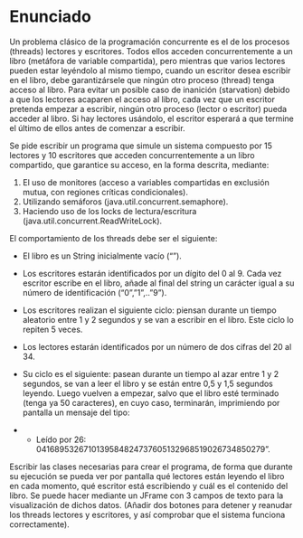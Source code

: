 # Enunciado #

Un problema clásico de la programación concurrente es el de los procesos (threads) lectores y escritores.
Todos ellos acceden concurrentemente a un libro (metáfora de variable compartida), pero mientras que varios lectores pueden estar leyéndolo al mismo tiempo, cuando un escritor desea escribir en el libro, debe garantizársele que ningún otro proceso (thread) tenga acceso al libro. Para evitar un posible caso de inanición (starvation) debido a que los lectores acaparen el acceso al libro, cada vez que un escritor pretenda empezar a escribir, ningún otro proceso (lector o escritor) pueda acceder al libro. Si hay lectores usándolo, el escritor esperará a que termine el último de ellos antes de comenzar a escribir.
 
Se pide escribir un programa que simule un sistema compuesto por 15 lectores y 10 escritores que acceden concurrentemente a un libro compartido, que garantice su acceso, en la forma descrita, mediante:

1. El uso de monitores (acceso a variables compartidas en exclusión mutua, con regiones críticas condicionales).
2. Utilizando semáforos (java.util.concurrent.semaphore).
3. Haciendo uso de los locks de lectura/escritura (java.util.concurrent.ReadWriteLock).
 
El comportamiento de los threads debe ser el siguiente:

* El libro es un String inicialmente vacío (“”).

* Los escritores estarán identificados por un dígito del 0 al 9. Cada vez escritor escribe en el libro, añade al final del string un carácter igual a su número de identificación (“0”,”1”,..”9”).

* Los escritores realizan el siguiente ciclo: piensan durante un tiempo aleatorio entre 1 y 2 segundos y se van a escribir en el libro. Este ciclo lo repiten 5 veces.

* Los lectores estarán identificados por un número de dos cifras del 20 al 34.

* Su ciclo es el siguiente: pasean durante un tiempo al azar entre 1 y 2 segundos,  se van a leer el libro y se están entre 0,5 y 1,5 segundos leyendo. Luego vuelven a empezar, salvo que el libro esté terminado (tenga ya 50 caracteres), en cuyo caso, terminarán, imprimiendo por pantalla un mensaje del tipo:
 * * Leído por 26: 0416895326710139584824737605132968519026734850279”.
 
Escribir las clases necesarias para crear el programa, de forma que durante su ejecución se pueda ver por pantalla qué lectores están leyendo el libro en cada momento, qué escritor está escribiendo y cuál es el contenido del libro. Se puede hacer mediante un JFrame con 3 campos de texto para la visualización de dichos datos. (Añadir dos botones para detener y reanudar los threads lectores y escritores, y así comprobar que el sistema funciona correctamente).

